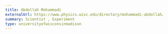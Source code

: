 ```yaml
---
title: Abdollah Mohammadi
externalUrl: https://www.physics.wisc.edu/directory/mohammadi-abdollah/
summary: Scientist , Experiment
type: universityofwisconsinmadison
---
```

